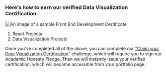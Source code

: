 ### Here's how to earn our verified Data Visualization Certification:

![An image of a sample Front End Development Certificate](http://i.imgur.com/HKPqdTF.png?1)

1. React Projects
2. Data Visualization Projects


Once you've completed all of the above, you can complete our ["Claim your Data Visualization Certification"](http://www.freecodecamp.com/challenges/claim-your-data-visualization-certificate) challenge, which will require you to sign our Academic Honesty Pledge. Then we will instantly issue your verified certification, which will become accessible from your portfolio page.
